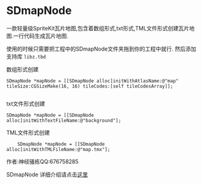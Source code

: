 # SDmapNode
一款轻量级SpriteKit瓦片地图,包含着数组形式,txt形式,TML文件形式创建瓦片地图.一行代码生成瓦片地图.

使用的时候只需要把工程中的SDmapNode文件夹拖到你的工程中就行. 然后添加支持库  ``` libz.tbd ```

数组形式创建
```
SDmapNode *mapNode = [[SDmapNode alloc]initWithAtlasName:@"map" tileSize:CGSizeMake(16, 16) tileCodes:[self tileCodesArray]];
    

```

txt文件形式创建
```
SDmapNode *mapNode = [[SDmapNode alloc]initWithTextFileName:@"background"];
```

TML文件形式创建
```
    SDmapNode *mapNode = [[SDmapNode alloc]initWithTMLFileName:@"map.tmx"];

```

作者:神经骚栋QQ:676758285

SDmapNode 详细介绍请点击[这里](http://www.jianshu.com/p/1184f4d52b77)




